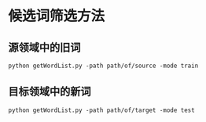 # 候选词筛选方法

## 源领域中的旧词


```shell
python getWordList.py -path path/of/source -mode train
```

## 目标领域中的新词


```shell
python getWordList.py -path path/of/target -mode test
```


